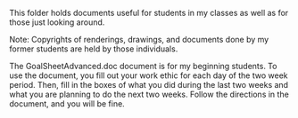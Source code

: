 This folder holds documents useful for students in my classes as well as for those just looking around.

Note: Copyrights of renderings, drawings, and documents done by my former students are held by those individuals.

The GoalSheetAdvanced.doc document is for my beginning students.  To use the document, you fill out your work ethic for each day of the two week period.  Then, fill in the boxes of what you did during the last two weeks and what you are planning to do the next two weeks.  Follow the directions in the document, and you will be fine.
